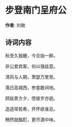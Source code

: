 # 步登南门呈府公

**作者**: 刘敞

## 诗词内容

秋至久独醒，今旦始一醉。

非公爱宾客，何以强兹意。

清风与人期，萧瑟万里至。

落日高城西，参差数间地。

顾兹景方夕，悟彼岁亦逝。

造适常若希，开怀欲谁忌。

畅然就酩酊，更尽酒中味。

